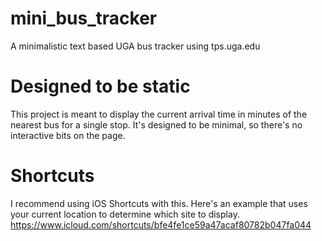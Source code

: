 # mini_bus_tracker
A minimalistic text based UGA bus tracker using tps.uga.edu

# Designed to be static
This project is meant to display the current arrival time in minutes of the nearest bus for a single stop. 
It's designed to be minimal, so there's no interactive bits on the page. 
# Shortcuts
I recommend using iOS Shortcuts with this. Here's an example that uses your current location to determine which site to display.
https://www.icloud.com/shortcuts/bfe4fe1ce59a47acaf80782b047fa044
